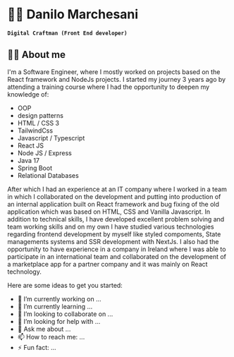 # 🏄‍♂️ Danilo Marchesani

**`Digital Craftman (Front End developer)`**

## :technologist: About me
I'm a Software Engineer, where I mostly worked on projects based on the React framework and NodeJs projects.
I started my journey 3 years ago by attending a training course where I had the opportunity to deepen my knowledge of:
- OOP 
- design patterns
- HTML / CSS 3
- TailwindCss
- Javascript / Typescript
- React JS 
- Node JS / Express
- Java 17 
- Spring Boot 
- Relational Databases

After which I had an experience at an IT company where I worked in a team in which I collaborated on the development and putting into production of an internal application built on React framework and bug fixing of the old application which was based on HTML, CSS and Vanilla Javascript.
In addition to technical skills, I have developed excellent problem solving and team working skills and on my own I have studied various technologies regarding frontend development by myself like styled compoments, State managements systems and SSR development with NextJs.
I also had the opportunity to have experience in a company in Ireland where I was able to participate in an international team and collaborated on the development of a marketplace app for a partner company and it was mainly on React technology.

Here are some ideas to get you started:

- 🔭 I’m currently working on ...
- 🌱 I’m currently learning ...
- 👯 I’m looking to collaborate on ...
- 🤔 I’m looking for help with ...
- 💬 Ask me about ...
- 📫 How to reach me: ...
- ⚡ Fun fact: ...

